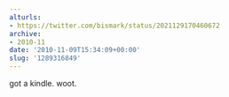 ```yaml
---
alturls:
- https://twitter.com/bismark/status/2021129170460672
archive:
- 2010-11
date: '2010-11-09T15:34:09+00:00'
slug: '1289316849'
---
```


got a kindle. woot.

